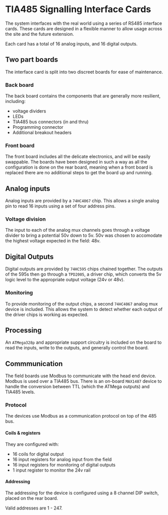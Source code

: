 # TIA485 Signalling Interface Cards

The system interfaces with the real world using a series of RS485 interface
cards. These cards are designed in a flexible manner to allow usage across the
site and the future extension.

Each card has a total of 16 analog inputs, and 16 digital outputs.

## Two part boards
The interface card is split into two discreet boards for ease of maintenance.

### Back board
The back board contains the components that are generally more resilient,
including:

- voltage dividers
- LEDs
- TIA485 bus connectors (in and thru)
- Programming connector
- Additional breakout headers

### Front board
The front board includes all the delicate electronics, and will be easily
swappable. The boards have been designed in such a way as all the configuration
is done on the rear board, meaning when a front board is replaced there are no
additional steps to get the board up and running.

## Analog inputs
Analog inputs are provided by a `74HC4067` chip. This allows a single analog pin
to read 16 inputs using a set of four address pins.

### Voltage division
The input to each of the analog mux channels goes through a voltage divider to
bring a potential 50v down to 5v. 50v was chosen to accomodate the highest
voltage expected in the field: 48v.

## Digital Outputs
Digital outputs are provided by `74HC595` chips chained together. The outputs of
the 595s then go through a `TPD2005`, a driver chip, which converts the 5v logic
level to the appropriate output voltage (24v or 48v).

### Monitoring
To provide monitoring of the output chips, a second `74HC4067` analog mux device
is included. This allows the system to detect whether each output of the driver
chips is working as expected.

## Processing
An `ATMega328p` and appropriate support circuitry is included on the board to
read the inputs, write to the outputs, and generally control the board.

## Commmunication
The field boards use Modbus to communicate with the head end device. Modbus is
used over a TIA485 bus. There is an on-board `MAX1487` device to handle the
conversion between TTL (which the ATMega outputs) and TIA485 levels.

### Protocol
The devices use Modbus as a communication protocol on top of the 485 bus.

#### Coils & registers
They are configured with:

- 16 coils for digital output
- 16 input registers for analog input from the field
- 16 input registers for monitoring of digital outputs
- 1 input register to monitor the 24v rail

#### Addressing
The addressing for the device is configured using a 8 channel DIP switch, placed
on the rear board.

Valid addresses are 1 - 247.